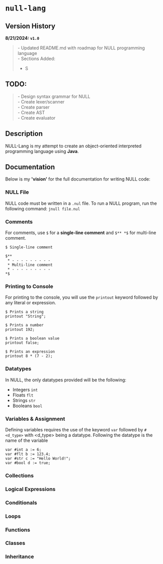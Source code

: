 # `null-lang`

## Version History

**8\/21/2024: `v1.0`**
> \- Updated README.md with roadmap for NULL programming language <br>
> \- Sections Added: <br>
> - S

## TODO:
> \- Design syntax grammar for NULL <br>
> \- Create lexer/scanner <br>
> \- Create parser <br>
> \- Create AST <br>
> \- Create evaluator <br>


## Description

NULL-Lang is my attempt to create an object-oriented interpreted programming language using **Java**.

## Documentation

Below is my **'vision'** for the full documentation for writing NULL code:

### NULL File

NULL code must be written in a `.nul` file. To run a NULL program, run the following command: `jnull file.nul`

### Comments

For comments, use `$` for a **single-line comment** and `$** *$` for multi-line comment.

```
$ Single-line comment 

$**
 * - - - - - - - - - 
 * Multi-line comment
 * - - - - - - - - -
*$
```

### Printing to Console

For printing to the console, you will use the `printout` keyword followed by any literal or expression.

```
$ Prints a string
printout "String";    

$ Prints a number
printout 192;

$ Prints a boolean value
printout false;

$ Prints an expression
printout 8 * (7 - 2);  
```

### Datatypes

In NULL, the only datatypes provided will be the following:
- Integers   `int`
- Floats     `flt`
- Strings    `str`
- Booleans   `bool`

### Variables & Assignment

Defining variables requires the use of the keyword `var` followed by `#<d_type>` with <d_type> being a datatype. Following the datatype is the name of the variable 

```
var #int a := 6;
var #flt b := 123.4;
var #str c := "Hello World!";
var #bool d := true;
```

### Collections


### Logical Expressions


### Conditionals


### Loops


### Functions


### Classes


### Inheritance

